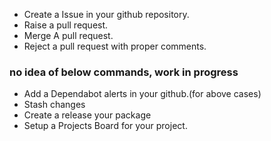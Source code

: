 - Create a Issue in your github repository.
- Raise a pull request.
- Merge A pull request.
- Reject a pull request with proper comments.
### no idea of below commands, work in progress
- Add a Dependabot alerts in your github.(for above cases)
- Stash changes
- Create a release your package
- Setup a Projects Board for your project.